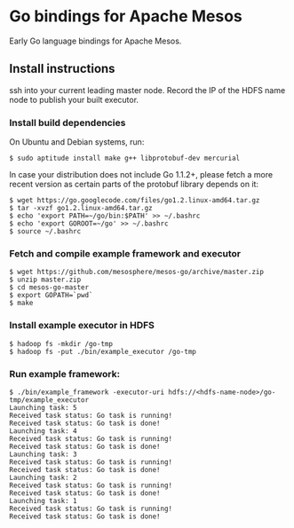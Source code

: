 Go bindings for Apache Mesos
========

Early Go language bindings for Apache Mesos.

## Install instructions

ssh into your current leading master node.
Record the IP of the HDFS name node to publish your built executor.

### Install build dependencies

On Ubuntu and Debian systems, run:

    $ sudo aptitude install make g++ libprotobuf-dev mercurial

In case your distribution does not include Go 1.1.2+, please fetch a more recent version as certain parts of the protobuf library depends on it:

    $ wget https://go.googlecode.com/files/go1.2.linux-amd64.tar.gz
    $ tar -xvzf go1.2.linux-amd64.tar.gz
    $ echo 'export PATH=~/go/bin:$PATH' >> ~/.bashrc
    $ echo 'export GOROOT=~/go' >> ~/.bashrc
    $ source ~/.bashrc

### Fetch and compile example framework and executor

    $ wget https://github.com/mesosphere/mesos-go/archive/master.zip
    $ unzip master.zip
    $ cd mesos-go-master
    $ export GOPATH=`pwd`
    $ make

### Install example executor in HDFS

    $ hadoop fs -mkdir /go-tmp
    $ hadoop fs -put ./bin/example_executor /go-tmp

### Run example framework:

    $ ./bin/example_framework -executor-uri hdfs://<hdfs-name-node>/go-tmp/example_executor
    Launching task: 5
    Received task status: Go task is running!
    Received task status: Go task is done!
    Launching task: 4
    Received task status: Go task is running!
    Received task status: Go task is done!
    Launching task: 3
    Received task status: Go task is running!
    Received task status: Go task is done!
    Launching task: 2
    Received task status: Go task is running!
    Received task status: Go task is done!
    Launching task: 1
    Received task status: Go task is running!
    Received task status: Go task is done!

